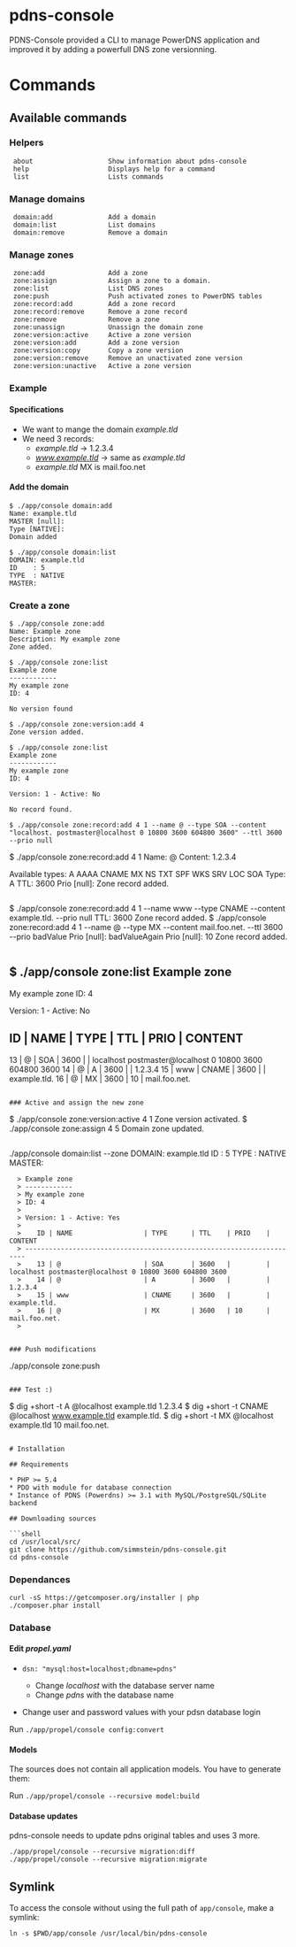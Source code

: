 # pdns-console

PDNS-Console provided a CLI to manage PowerDNS application and improved it by adding a powerfull DNS zone versionning.

# Commands

## Available commands

### Helpers

```
 about                   Show information about pdns-console
 help                    Displays help for a command
 list                    Lists commands
```

### Manage domains

```
 domain:add              Add a domain
 domain:list             List domains
 domain:remove           Remove a domain
```

### Manage zones

```
 zone:add                Add a zone
 zone:assign             Assign a zone to a domain.
 zone:list               List DNS zones
 zone:push               Push activated zones to PowerDNS tables
 zone:record:add         Add a zone record
 zone:record:remove      Remove a zone record
 zone:remove             Remove a zone
 zone:unassign           Unassign the domain zone
 zone:version:active     Active a zone version
 zone:version:add        Add a zone version
 zone:version:copy       Copy a zone version
 zone:version:remove     Remove an unactivated zone version
 zone:version:unactive   Active a zone version
```

### Example

#### Specifications

* We want to mange the domain *example.tld*
* We need 3 records:
	* *example.tld* -> 1.2.3.4
	* *www.example.tld* -> same as *example.tld*
    * *example.tld* MX is mail.foo.net

#### Add the domain

```
$ ./app/console domain:add
Name: example.tld
MASTER [null]:
Type [NATIVE]:
Domain added
```

```
$ ./app/console domain:list
DOMAIN: example.tld
ID    : 5
TYPE  : NATIVE
MASTER:
```

### Create a zone

```
$ ./app/console zone:add
Name: Example zone
Description: My example zone
Zone added.
```

```
$ ./app/console zone:list
Example zone
------------
My example zone
ID: 4

No version found
```

```
$ ./app/console zone:version:add 4
Zone version added.
```

```
$ ./app/console zone:list
Example zone
------------
My example zone
ID: 4

Version: 1 - Active: No

No record found.
```

```
$ ./app/console zone:record:add 4 1 --name @ --type SOA --content "localhost. postmaster@localhost 0 10800 3600 604800 3600" --ttl 3600 --prio null
```

$ ./app/console zone:record:add 4 1
Name: @
Content: 1.2.3.4

Available types: A AAAA CNAME MX NS TXT SPF WKS SRV LOC SOA
Type: A
TTL: 3600
Prio [null]:
Zone record added.
```

```
$ ./app/console zone:record:add 4 1 --name www --type CNAME --content example.tld. --prio null
TTL: 3600
Zone record added.
$ ./app/console zone:record:add 4 1 --name @ --type MX --content mail.foo.net. --ttl 3600 --prio badValue
Prio [null]: badValueAgain
Prio [null]: 10
Zone record added.
```

```
$ ./app/console zone:list
Example zone
------------
My example zone
ID: 4

Version: 1 - Active: No

   ID | NAME                  | TYPE      | TTL    | PRIO    | CONTENT
----------------------------------------------------------------------
   13 | @                     | SOA       | 3600   |         | localhost postmaster@localhost 0 10800 3600 604800 3600
   14 | @                     | A         | 3600   |         | 1.2.3.4
   15 | www                   | CNAME     | 3600   |         | example.tld.
   16 | @                     | MX        | 3600   | 10      | mail.foo.net.
```

### Active and assign the new zone

```
$ ./app/console zone:version:active 4 1
Zone version activated.
$ ./app/console zone:assign 4 5
Domain zone updated.
```

```
./app/console domain:list --zone
DOMAIN: example.tld
ID    : 5
TYPE  : NATIVE
MASTER: 


      > Example zone
      > ------------
      > My example zone
      > ID: 4
      > 
      > Version: 1 - Active: Yes
      > 
      >    ID | NAME                  | TYPE      | TTL    | PRIO    | CONTENT
      > ----------------------------------------------------------------------
      >    13 | @                     | SOA       | 3600   |         | localhost postmaster@localhost 0 10800 3600 604800 3600
      >    14 | @                     | A         | 3600   |         | 1.2.3.4
      >    15 | www                   | CNAME     | 3600   |         | example.tld.
      >    16 | @                     | MX        | 3600   | 10      | mail.foo.net.
      > 
```

### Push modifications

```
./app/console zone:push
```

### Test :)

```
$ dig +short -t A @localhost example.tld
1.2.3.4
$ dig +short -t CNAME @localhost www.example.tld
example.tld.
$ dig +short -t MX @localhost example.tld
10 mail.foo.net.
```

# Installation

## Requirements

* PHP >= 5.4
* PDO with module for database connection
* Instance of PDNS (Powerdns) >= 3.1 with MySQL/PostgreSQL/SQLite backend

## Downloading sources

```shell
cd /usr/local/src/
git clone https://github.com/simmstein/pdns-console.git
cd pdns-console
```

### Dependances

```
curl -sS https://getcomposer.org/installer | php
./composer.phar install
```

### Database

#### Edit *propel.yaml*

* ```dsn: "mysql:host=localhost;dbname=pdns"```
  * Change *localhost* with the database server name
  * Change *pdns* with the database name

* Change user and password values with your pdsn database login

Run `./app/propel/console config:convert`

#### Models

The sources does not contain all application models. You have to generate them:

Run `./app/propel/console --recursive model:build`

#### Database updates

pdns-console needs to update pdns original tables and uses 3 more.

```shell
./app/propel/console --recursive migration:diff
./app/propel/console --recursive migration:migrate
```

## Symlink

To access the console without using the full path of `app/console`, make a symlink:

```ln -s $PWD/app/console /usr/local/bin/pdns-console```
